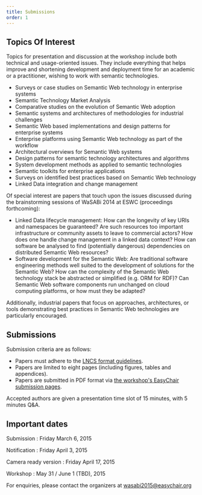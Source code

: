 ```yaml
---
title: Submissions
order: 1
---
```


## Topics Of Interest

Topics for presentation and discussion at the workshop include both technical and usage-oriented issues. They include everything that helps improve and shortening development and deployment time for an academic or a practitioner, wishing to work with semantic technologies. 

* Surveys or case studies on Semantic Web technology in enterprise systems
* Semantic Technology Market Analysis
* Comparative studies on the evolution of Semantic Web adoption
* Semantic systems and architectures of methodologies for industrial challenges
* Semantic Web based implementations and design patterns for enterprise systems 
* Enterprise platforms using Semantic Web technology as part of the workflow
* Architectural overviews for Semantic Web systems 
* Design patterns for semantic technology architectures and algorithms 
* System development methods as applied to semantic technologies 
* Semantic toolkits for enterprise applications 
* Surveys on identified best practices based on Semantic Web technology 
* Linked Data integration and change management

Of special interest are papers that touch upon the issues discussed during the brainstorming sessions of WaSABi 2014 at ESWC (proceedings forthcoming): 

* Linked Data lifecycle management: How can the longevity of key URIs and namespaces be guaranteed? Are such resources too important infrastructure or community assets to leave to commercial actors? How does one handle change management in a linked data context? How can software be analysed to find (potentially dangerous) dependencies on distributed Semantic Web resources?
* Software development for the Semantic Web: Are traditional software engineering methods well suited to the development of solutions for the Semantic Web? How can the complexity of the Semantic Web technology stack be abstracted or simplified (e.g. ORM for RDF)? Can Semantic Web software components run unchanged on cloud computing platforms, or how must they be adapted?

Additionally, industrial papers that focus on approaches, architectures, or tools demonstrating best practices in Semantic Web technologies are particularly encouraged.

## Submissions

Submission criteria are as follows:

* Papers must adhere to the [LNCS format guidelines](http://www.springer.com/computer/lncs?SGWID=0-164-6-793341-0).
* Papers are limited to eight pages (including figures, tables and appendices).
* Papers are submitted in PDF format via [the workshop's EasyChair submission pages](https://easychair.org/conferences/?conf=wasabi2015). 

Accepted authors are given a presentation time slot of 15 minutes, with 5 minutes Q&A.

## Important dates

Submission
: Friday March 6, 2015

Notification
: Friday April 3, 2015

Camera ready version
: Friday April 17, 2015

Workshop
: May 31 / June 1 (TBD), 2015

For enquiries, please contact the organizers at [wasabi2015@easychair.org](mailto:wasabi2015@easychair.org)

